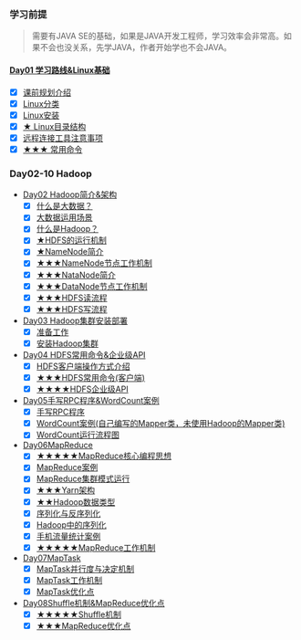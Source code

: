 ### 学习前提
> 需要有JAVA SE的基础，如果是JAVA开发工程师，学习效率会非常高。如果不会也没关系，先学JAVA，作者开始学也不会JAVA。

#### [Day01 学习路线&Linux基础](Day01学习路线&Linux/README.md)
- [x] [课前规划介绍](Day01学习路线&Linux/README.md#课前规划介绍)
- [x] [Linux分类](Day01学习路线&Linux/README.md#Linux分类)
- [x] [Linux安装](Day01学习路线&Linux/README.md#Linux安装)
- [x] [★ Linux目录结构](Day01学习路线&Linux/README.md#Linux目录结构)
- [x] [远程连接工具注意事项](Day01学习路线&Linux/README.md#远程连接工具注意事项)
- [x] [★★★ 常用命令](Day01学习路线&Linux/README.md#常用命令)
### Day02-10 Hadoop
- [Day02 Hadoop简介&架构](Day02Hadoop简介&架构/README.md)
    - [x] [什么是大数据？](Day02Hadoop简介&架构/README.md#什么是大数据)
    - [x] [大数据运用场景](Day02Hadoop简介&架构/README.md#大数据引用场景)
    - [x] [什么是Hadoop？](Day02Hadoop简介&架构/README.md#什么是Hadoop)
    - [x] [★HDFS的运行机制](Day02Hadoop简介&架构/README.md#HDFS的运行机制)
    - [x] [★NameNode简介](Day02Hadoop简介&架构/README.md#NameNode简介)
    - [x] [★★★NameNode节点工作机制](Day02Hadoop简介&架构/README.md#NameNode节点工作机制)
    - [x] [★★★NataNode简介](Day02Hadoop简介&架构/README.md#NataNode简介)
    - [x] [★★★DataNode节点工作机制](Day02Hadoop简介&架构/README.md#DataNode节点工作机制)
    - [x] [★★★HDFS读流程](Day02Hadoop简介&架构/README.md#HDFS读流程)
    - [x] [★★★HDFS写流程](Day02Hadoop简介&架构/README.md#HDFS写流程)
- [Day03 Hadoop集群安装部署](Day03Hadoop集群安装部署/README.md)
    - [x] [准备工作](Day03Hadoop集群安装部署/README.md#准备工作)
    - [x] [安装Hadoop集群](Day03Hadoop集群安装部署/README.md#安装Hadoop集群)
- [Day04 HDFS常用命令&企业级API](Day04HDFS常用命令&企业级API/README.md)
    - [x] [HDFS客户端操作方式介绍](Day04HDFS常用命令&企业级API/README.md#HDFS客户端操作方式介绍)
    - [x] [★★★HDFS常用命令(客户端)](Day04HDFS常用命令&企业级API/README.md#HDFS常用命令)
    - [x] [★★★★HDFS企业级API](Day04HDFS常用命令&企业级API/README.md#HDFS企业级API)
- [Day05手写RPC程序&WordCount案例](Day05手写RPC程序&WordCount案例/README.md)
    - [x] [手写RPC程序](Day05手写RPC程序&WordCount案例/README.md#手写RPC程序)
    - [x] [WordCount案例(自己编写的Mapper类，未使用Hadoop的Mapper类)](Day05手写RPC程序&WordCount案例/README.md#WordCount案例)
    - [x] [WordCount运行流程图](Day05手写RPC程序&WordCount案例/README.md#WordCount运行流程图)
- [Day06MapReduce](Day06MapReduce/README.md)
    - [x] [★★★★★MapReduce核心编程思想](Day06MapReduce/README.md#MapReduce核心编程思想)
    - [x] [MapReduce案例](Day06MapReduce/README.md#MapReduce案例)
    - [x] [MapReduce集群模式运行](Day06MapReduce/README.md#MapReduce集群模式运行)
    - [x] [★★★Yarn架构](Day06MapReduce/README.md#Yarn架构)
    - [x] [★★Hadoop数据类型](Day06MapReduce/README.md#Hadoop数据类型)
    - [x] [序列化与反序列化](Day06MapReduce/README.md#Hadoop数据类型)
    - [x] [Hadoop中的序列化](Day06MapReduce/README.md#Hadoop数据类型)
    - [x] [手机流量统计案例](Day06MapReduce/README.md#手机流量统计案例)
    - [x] [★★★★★MapReduce工作机制](Day06MapReduce/README.md#MapReduce工作机制)
- [Day07MapTask](Day07MapTask/README.md)
    - [x] [MapTask并行度与决定机制](Day07MapTask/README.md#MapTask并行度与决定机制)
    - [x] [MapTask工作机制](Day07MapTask/README.md#MapTask工作机制)
    - [x] [MapTask优化点](Day07MapTask/README.md#MapTask优化点)
- [Day08Shuffle机制&MapReduce优化点]()
    - [x] [★★★★★Shuffle机制](Day08Shuffle机制&MapReduce优化点/README.md#Shuffle机制)
    - [x] [★★★MapReduce优化点](Day08Shuffle机制&MapReduce优化点/README.md#MapReduce优化点)
